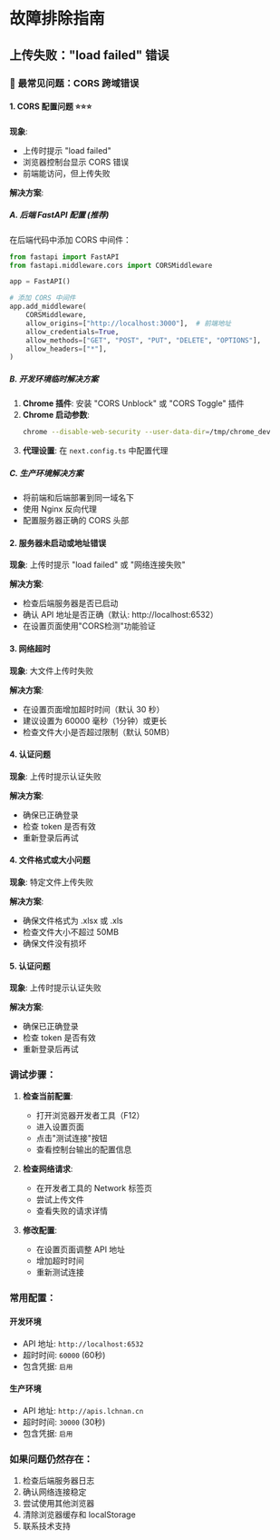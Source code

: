 # 故障排除指南

## 上传失败："load failed" 错误

### 🚨 **最常见问题：CORS 跨域错误**

#### 1. CORS 配置问题 ⭐️⭐️⭐️
**现象**:
- 上传时提示 "load failed"
- 浏览器控制台显示 CORS 错误
- 前端能访问，但上传失败

**解决方案**:

##### A. 后端 FastAPI 配置 (推荐)
在后端代码中添加 CORS 中间件：

```python
from fastapi import FastAPI
from fastapi.middleware.cors import CORSMiddleware

app = FastAPI()

# 添加 CORS 中间件
app.add_middleware(
    CORSMiddleware,
    allow_origins=["http://localhost:3000"],  # 前端地址
    allow_credentials=True,
    allow_methods=["GET", "POST", "PUT", "DELETE", "OPTIONS"],
    allow_headers=["*"],
)
```

##### B. 开发环境临时解决方案
1. **Chrome 插件**: 安装 "CORS Unblock" 或 "CORS Toggle" 插件
2. **Chrome 启动参数**:
   ```bash
   chrome --disable-web-security --user-data-dir=/tmp/chrome_dev
   ```
3. **代理设置**: 在 `next.config.ts` 中配置代理

##### C. 生产环境解决方案
- 将前端和后端部署到同一域名下
- 使用 Nginx 反向代理
- 配置服务器正确的 CORS 头部

#### 2. 服务器未启动或地址错误
**现象**: 上传时提示 "load failed" 或 "网络连接失败"

**解决方案**:
- 检查后端服务器是否已启动
- 确认 API 地址是否正确（默认: http://localhost:6532）
- 在设置页面使用"CORS检测"功能验证

#### 3. 网络超时
**现象**: 大文件上传时失败

**解决方案**:
- 在设置页面增加超时时间（默认 30 秒）
- 建议设置为 60000 毫秒（1分钟）或更长
- 检查文件大小是否超过限制（默认 50MB）

#### 4. 认证问题
**现象**: 上传时提示认证失败

**解决方案**:
- 确保已正确登录
- 检查 token 是否有效
- 重新登录后再试

#### 4. 文件格式或大小问题
**现象**: 特定文件上传失败

**解决方案**:
- 确保文件格式为 .xlsx 或 .xls
- 检查文件大小不超过 50MB
- 确保文件没有损坏

#### 5. 认证问题
**现象**: 上传时提示认证失败

**解决方案**:
- 确保已正确登录
- 检查 token 是否有效
- 重新登录后再试

### 调试步骤：

1. **检查当前配置**:
   - 打开浏览器开发者工具（F12）
   - 进入设置页面
   - 点击"测试连接"按钮
   - 查看控制台输出的配置信息

2. **检查网络请求**:
   - 在开发者工具的 Network 标签页
   - 尝试上传文件
   - 查看失败的请求详情

3. **修改配置**:
   - 在设置页面调整 API 地址
   - 增加超时时间
   - 重新测试连接

### 常用配置：

#### 开发环境
- API 地址: `http://localhost:6532`
- 超时时间: `60000` (60秒)
- 包含凭据: `启用`

#### 生产环境
- API 地址: `http://apis.lchnan.cn`
- 超时时间: `30000` (30秒)
- 包含凭据: `启用`

### 如果问题仍然存在：

1. 检查后端服务器日志
2. 确认网络连接稳定
3. 尝试使用其他浏览器
4. 清除浏览器缓存和 localStorage
5. 联系技术支持